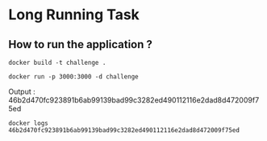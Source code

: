 # Long Running Task 

## How to run the application ? 


```
docker build -t challenge .
```

```
docker run -p 3000:3000 -d challenge
```
Output : 46b2d470fc923891b6ab99139bad99c3282ed490112116e2dad8d472009f75ed

```
docker logs 46b2d470fc923891b6ab99139bad99c3282ed490112116e2dad8d472009f75ed

```


